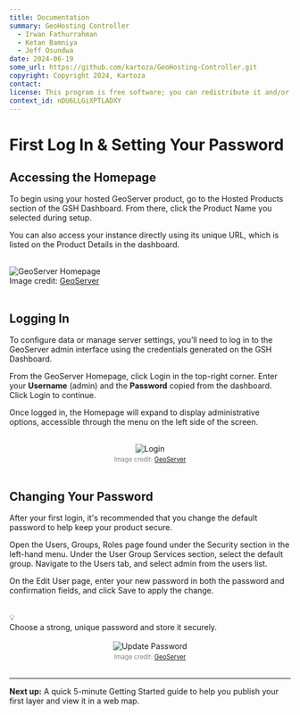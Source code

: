 ```yaml
---
title: Documentation
summary: GeoHosting Controller
  - Irwan Fathurrahman
  - Ketan Bamniya
  - Jeff Osundwa
date: 2024-06-19
some_url: https://github.com/kartoza/GeoHosting-Controller.git
copyright: Copyright 2024, Kartoza
contact:
license: This program is free software; you can redistribute it and/or modify it under the terms of the GNU Affero General Public License as published by the Free Software Foundation; either version 3 of the License, or (at your option) any later version.
context_id: nDU6LLGiXPTLADXY
---
```


# First Log In & Setting Your Password

## Accessing the Homepage

To begin using your hosted GeoServer product, go to the <span class="ui-page-label">Hosted Products</span> section of the GSH Dashboard. From there, click the <span class="ui-generic-label">Product Name</span> you selected during setup.

You can also access your instance directly using its unique URL, which is listed on the <span class="ui-page-label">Product Details</span> in the dashboard.

<br>

<div class="image-with-caption">
  <img src="../../img/geoserver-img-5-1.png" alt="GeoServer Homepage">
  <div class="caption">
    Image credit: <a href="https://geoserver.org/" target="_blank">GeoServer</a>
  </div>
</div>

<br>

## Logging In

To configure data or manage server settings, you’ll need to log in to the GeoServer admin interface using the credentials generated on the GSH Dashboard. 

From the GeoServer Homepage, click <span class="ui-page-label">Login</span> in the top-right corner. Enter your **Username** (<span class="ui-filename">admin</span>) and the **Password** copied from the dashboard. Click <span class="ui-generic-label">Login</span> to continue.

Once logged in, the <span class="ui-page-label">Homepage</span> will expand to display administrative options, accessible through the menu on the left side of the screen.

<br>

<div style="text-align: center;">
  <img src="../../img/geoserver-img-5-2.png" alt="Login" width="auto">
  <div style="font-size: 0.8em; color: gray; margin-top: 4px;">
    Image credit: <a href="https://geoserver.org/" target="_blank">GeoServer</a>
  </div>
</div>

<br>

## Changing Your Password

After your first login, it's recommended that you change the default password to help keep your product secure. 

Open the <span class="ui-generic-label">Users, Groups, Roles</span> page found under the Security section in the left-hand menu. Under the User Group Services section, select the <span class="ui-filename">default</span> group. Navigate to the <span class="ui-page-label">Users</span> tab, and select <span class="ui-filename">admin</span> from the users list. 

On the <span class="ui-page-label">Edit User</span> page, enter your new password in both the password and confirmation fields, and click <span class="ui-generic-label">Save</span> to apply the change.

<br>

<div class="alert alert-hint">
  <div class="alert-icon">💡</div>
  <div class="alert-text">
    Choose a strong, unique password and store it securely.
  </div>
</div>

<br>

<div style="text-align: center;">
  <img src="../../img/geoserver-img-5-3.png" alt="Update Password" width="auto">
  <div style="font-size: 0.8em; color: gray; margin-top: 4px;">
    Image credit: <a href="https://geoserver.org/" target="_blank">GeoServer</a>
  </div>
</div>

<br>

---

**Next up:** A quick 5-minute Getting Started guide to help you publish your first layer and view it in a web map.


<br>
